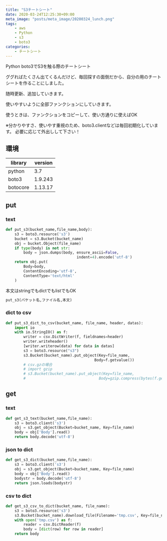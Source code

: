 ```yaml
---
title: "S3チートシート"
date: 2020-03-24T12:25:30+09:00
meta_image: "posts/meta_image/20200324_lunch.png"
tags: 
    - aws
    - Python
    - s3
    - boto3
categories: 
    - チートシート
---
```


Python boto3でS3を触る際のチートシート

ググればたくさん出てくるんだけど、毎回探すの面倒だから、自分の用のチートシートを作ることにしました。

随時更新、追加していきます。

使いやすいように全部ファンクションにしていきます。

使うときは、ファンクションをコピーして、使い方通りに使えばOK

※分かりやすさ、使いやす重視のため、boto3.clientなどは毎回初期化しています。
必要に応じて外出しして下さい！

## 環境
|library|version|
|---|---|
|python|3.7|
|boto3| 1.9.243  |
|botocore|1.13.17 |

## put

### text
```py:ファンクション.py
def put_s3(bucket_name,file_name,body):
    s3 = boto3.resource('s3')
    bucket = s3.Bucket(bucket_name)
    obj = bucket.Object(file_name)
    if type(body) is not str:
        body = json.dumps(body, ensure_ascii=False,
                                indent=4).encode('utf-8')
    return obj.put(
        Body=body,
        ContentEncoding='utf-8',
        ContentType='text/html'
    )
```

本文はstringでもdictでもlistでもOK

```py:使い方.py
put_s3(バケット名,ファイル名,本文)
```

### dict to csv

```py:ファンクション.py
def put_s3_dict_to_csv(bucket_name, file_name, header, datas):
    import io
    with io.StringIO() as f:
        writer = csv.DictWriter(f, fieldnames=header)
        writer.writeheader()
        [writer.writerow(data) for data in datas]
        s3 = boto3.resource("s3")
        s3.Bucket(bucket_name).put_object(Key=file_name,
                                        Body=f.getvalue())
        # csv.gzの場合
        # import gzip
        # s3.Bucket(bucket_name).put_object(Key=file_name,
        #                                 Body=gzip.compress(bytes(f.getvalue(), "utf-8"))) 
```

## get

### text
```py:ファンクション.py
def get_s3_text(bucket_name,file_name):
    s3 = boto3.client('s3')
    obj = s3.get_object(Bucket=bucket_name, Key=file_name)
    body = obj['Body'].read()
    return body.decode('utf-8')
```

### json to dict

```py:ファンクション.py
def get_s3_dict(bucket_name,file_name):
    s3 = boto3.client('s3')
    obj = s3.get_object(Bucket=bucket_name, Key=file_name)
    body = obj['Body'].read()
    bodystr = body.decode('utf-8')
    return json.loads(bodystr)
```

### csv to dict

```py:ファンクション.py
def get_s3_csv_to_dict(bucket_name, file_name):
    s3 = boto3.resource('s3')
    s3.Bucket(bucket_name).download_file(Filename='tmp.csv', Key=file_name)
    with open('tmp.csv') as f:
        reader = csv.DictReader(f)
        body = [dict(row) for row in reader]
    return body
```

